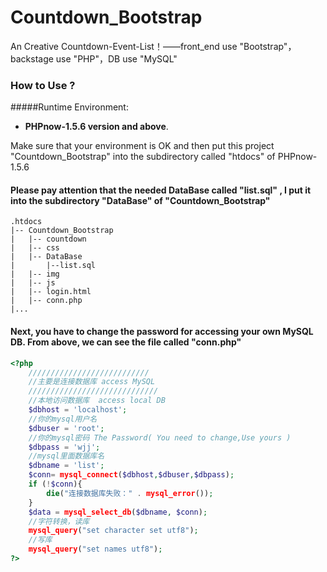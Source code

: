 Countdown_Bootstrap
===================

An Creative Countdown-Event-List！——front_end use "Bootstrap"，backstage use "PHP"，DB use "MySQL"

### How to Use ?

#####Runtime Environment:

+ __PHPnow-1.5.6 version and above__.

Make sure that your environment is OK and then put this project "Countdown_Bootstrap" into 
the subdirectory called "htdocs" of PHPnow-1.5.6

#### Please pay attention that the needed DataBase called "list.sql" , I put it into the subdirectory "DataBase" of "Countdown_Bootstrap"  

    .htdocs
    |-- Countdown_Bootstrap
    |   |-- countdown
    |   |-- css
    |   |-- DataBase
    |       |--list.sql
    |   |-- img
    |   |-- js
    |   |-- login.html
    |   |-- conn.php
    |...
    
#### Next, you have to change the password for accessing your own MySQL DB. From above, we can see the file called "conn.php"

```php
<?php 
    ///////////////////////////
    //主要是连接数据库 access MySQL
	/////////////////////////////
	//本地访问数据库  access local DB
	$dbhost = 'localhost'; 
	//你的mysql用户名 
	$dbuser = 'root'; 	
	//你的mysql密码 The Password( You need to change,Use yours )
	$dbpass = 'wjj'; 	
	//mysql里面数据库名
	$dbname = 'list';  
	$conn= mysql_connect($dbhost,$dbuser,$dbpass);
	if (!$conn){
	    die("连接数据库失败：" . mysql_error());
	}
	$data = mysql_select_db($dbname, $conn);
	//字符转换，读库
	mysql_query("set character set utf8");
	//写库
	mysql_query("set names utf8");
?>
```
    

